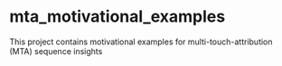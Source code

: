 # mta_motivational_examples
This project contains motivational examples for multi-touch-attribution (MTA) sequence insights
